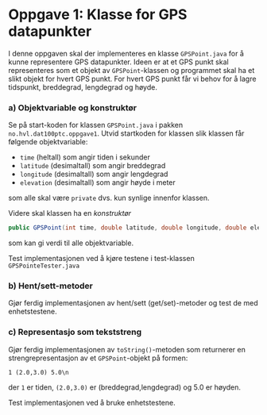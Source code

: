 # Oppgave 1: Klasse for GPS datapunkter

I denne oppgaven skal der implementeres en klasse `GPSPoint.java` for å kunne representere GPS datapunkter. Ideen er at et GPS punkt skal representeres som et objekt av `GPSPoint`-klassen og programmet skal ha et slikt objekt for hvert GPS punkt. For hvert GPS punkt får vi behov for å lagre tidspunkt, breddegrad, lengdegrad og høyde.

### a) Objektvariable og konstruktør

Se på start-koden for klassen `GPSPoint.java` i pakken `no.hvl.dat100ptc.oppgave1`. Utvid startkoden for klassen slik klassen får følgende objektvariable:

-	`time` (heltall) som angir tiden i sekunder
-	`latitude` (desimaltall) som angir breddegrad
-	`longitude` (desimaltall) som angir lengdegrad
- `elevation` (desimaltall) som angir høyde i meter

som alle skal være `private` dvs. kun synlige innenfor klassen.

Videre skal klassen ha en *konstruktør*

```java
public GPSPoint(int time, double latitude, double longitude, double elevation)
```

som kan gi verdi til alle objektvariable.

Test implementasjonen ved å kjøre testene i test-klassen `GPSPointeTester.java`

### b) Hent/sett-metoder

Gjør ferdig implementasjonen av hent/sett (get/set)-metoder og test de med enhetstestene.

### c) Representasjo som tekststreng

Gjør ferdig implementasjonen av `toString()`-metoden som returnerer en strengrepresentasjon av et `GPSPoint`-objekt på formen:

`1 (2.0,3.0) 5.0\n`

der `1` er tiden, `(2.0,3.0)` er (breddegrad,lengdegrad) og 5.0 er høyden.

Test implementasjonen ved å bruke enhetstestene.
